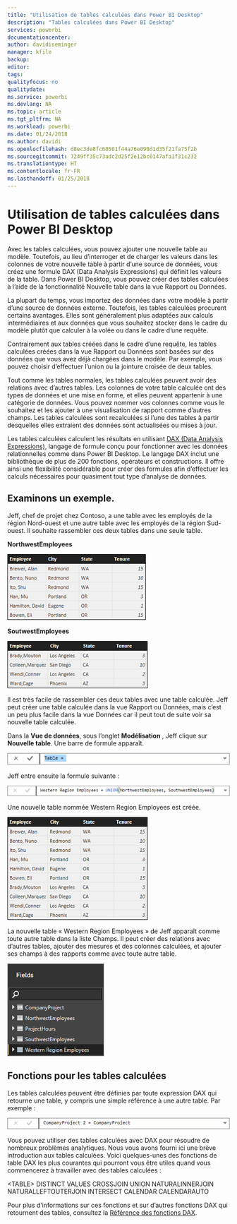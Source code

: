 ```yaml
---
title: "Utilisation de tables calculées dans Power BI Desktop"
description: "Tables calculées dans Power BI Desktop"
services: powerbi
documentationcenter: 
author: davidiseminger
manager: kfile
backup: 
editor: 
tags: 
qualityfocus: no
qualitydate: 
ms.service: powerbi
ms.devlang: NA
ms.topic: article
ms.tgt_pltfrm: NA
ms.workload: powerbi
ms.date: 01/24/2018
ms.author: davidi
ms.openlocfilehash: d8ec3de8fc60501f44a76e090d1d35f21fa75f2b
ms.sourcegitcommit: 7249ff35c73adc2d25f2e12bc0147afa1f31c232
ms.translationtype: HT
ms.contentlocale: fr-FR
ms.lasthandoff: 01/25/2018
---
```

# <a name="using-calculated-tables-in-power-bi-desktop"></a>Utilisation de tables calculées dans Power BI Desktop
Avec les tables calculées, vous pouvez ajouter une nouvelle table au modèle. Toutefois, au lieu d’interroger et de charger les valeurs dans les colonnes de votre nouvelle table à partir d’une source de données, vous créez une formule DAX (Data Analysis Expressions) qui définit les valeurs de la table. Dans Power BI Desktop, vous pouvez créer des tables calculées à l’aide de la fonctionnalité Nouvelle table dans la vue Rapport ou Données.

La plupart du temps, vous importez des données dans votre modèle à partir d’une source de données externe. Toutefois, les tables calculées procurent certains avantages. Elles sont généralement plus adaptées aux calculs intermédiaires et aux données que vous souhaitez stocker dans le cadre du modèle plutôt que calculer à la volée ou dans le cadre d’une requête.

Contrairement aux tables créées dans le cadre d’une requête, les tables calculées créées dans la vue Rapport ou Données sont basées sur des données que vous avez déjà chargées dans le modèle. Par exemple, vous pouvez choisir d’effectuer l’union ou la jointure croisée de deux tables.

Tout comme les tables normales, les tables calculées peuvent avoir des relations avec d’autres tables. Les colonnes de votre table calculée ont des types de données et une mise en forme, et elles peuvent appartenir à une catégorie de données. Vous pouvez nommer vos colonnes comme vous le souhaitez et les ajouter à une visualisation de rapport comme d’autres champs. Les tables calculées sont recalculées si l’une des tables à partir desquelles elles extraient des données sont actualisées ou mises à jour.

Les tables calculées calculent les résultats en utilisant [DAX (Data Analysis Expressions)](https://msdn.microsoft.com/library/gg413422.aspx), langage de formule conçu pour fonctionner avec les données relationnelles comme dans Power BI Desktop. Le langage DAX inclut une bibliothèque de plus de 200 fonctions, opérateurs et constructions. Il offre ainsi une flexibilité considérable pour créer des formules afin d’effectuer les calculs nécessaires pour quasiment tout type d’analyse de données.

## <a name="lets-look-at-an-example"></a>Examinons un exemple.
Jeff, chef de projet chez Contoso, a une table avec les employés de la région Nord-ouest et une autre table avec les employés de la région Sud-ouest. Il souhaite rassembler ces deux tables dans une seule table.

**NorthwestEmployees**

 ![](media/desktop-calculated-tables/calctables_nwempl.png)

**SoutwestEmployees**

 ![](media/desktop-calculated-tables/calctables_swempl.png)

Il est très facile de rassembler ces deux tables avec une table calculée. Jeff peut créer une table calculée dans la vue Rapport ou Données, mais c’est un peu plus facile dans la vue Données car il peut tout de suite voir sa nouvelle table calculée.

Dans la **Vue de données**, sous l’onglet **Modélisation** , Jeff clique sur **Nouvelle table**. Une barre de formule apparaît.

 ![](media/desktop-calculated-tables/calctables_formulabarempty.png)

Jeff entre ensuite la formule suivante :

 ![](media/desktop-calculated-tables/calctables_formulabarformula.png)

Une nouvelle table nommée Western Region Employees est créée.

 ![](media/desktop-calculated-tables/calctables_westregionempl.png)

La nouvelle table « Western Region Employees » de Jeff apparaît comme toute autre table dans la liste Champs. Il peut créer des relations avec d’autres tables, ajouter des mesures et des colonnes calculées, et ajouter ses champs à des rapports comme avec toute autre table.

 ![](media/desktop-calculated-tables/calctables_fieldlist.png)

## <a name="functions-for-calculated-tables"></a>Fonctions pour les tables calculées
Les tables calculées peuvent être définies par toute expression DAX qui retourne une table, y compris une simple référence à une autre table. Par exemple :

 ![](media/desktop-calculated-tables/calctables_formulabarsimpleformula.png)

Vous pouvez utiliser des tables calculées avec DAX pour résoudre de nombreux problèmes analytiques. Nous vous avons fourni ici une brève introduction aux tables calculées. Voici quelques-unes des fonctions de table DAX les plus courantes qui pourront vous être utiles quand vous commencerez à travailler avec des tables calculées :

&lt;TABLE&gt; DISTINCT VALUES CROSSJOIN UNION NATURALINNERJOIN NATURALLEFTOUTERJOIN INTERSECT CALENDAR CALENDARAUTO

Pour plus d’informations sur ces fonctions et sur d’autres fonctions DAX qui retournent des tables, consultez la [Référence des fonctions DAX](https://msdn.microsoft.com/ee634396.aspx).

